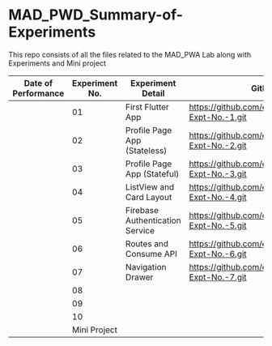# MAD_PWD_Summary-of-Experiments

This repo consists of all the files related to the MAD_PWA Lab along with Experiments and Mini project

| Date of Performance| Experiment No.  | Experiment Detail | Github URL |
|------| ------------- | ------------- | ------------- |
|      |  01  |  First Flutter App  |https://github.com/ericadsouxa/MAD_PWA-Expt-No.-1.git   |
|      |  02  | Profile Page App (Stateless)  |https://github.com/ericadsouxa/MAD_PWA-Expt-No.-2.git  |
|      |  03  | Profile Page App (Stateful) |https://github.com/ericadsouxa/MAD_PWA-Expt-No.-3.git  |
|      |  04  | ListView and Card Layout  |https://github.com/ericadsouxa/MAD_PWA-Expt-No.-4.git |
|      |  05  | Firebase Authentication Service  |https://github.com/ericadsouxa/MAD_PWA-Expt-No.-5.git |
|      |  06  |  Routes and Consume API  |https://github.com/ericadsouxa/MAD_PWA-Expt-No.-6.git  |
|      |  07  | Navigation Drawer  |https://github.com/ericadsouxa/MAD_PWA-Expt-No.-7.git |
|      |  08  |  |  |
|      |  09  |  |  |
|      |  10  |  |  |
|      | Mini Project  |   |   |
